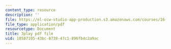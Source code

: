 ```yaml
---
content_type: resource
description: ''
file: https://ol-ocw-studio-app-production.s3.amazonaws.com/courses/16-06-principles-of-automatic-control-fall-2012/1058710543bc873847c1896fb4c2a9ac_ubhxIM51UPU.pdf
file_type: application/pdf
resourcetype: Document
title: 3play pdf file
uid: 10587105-43bc-8738-47c1-896fb4c2a9ac
---
```

